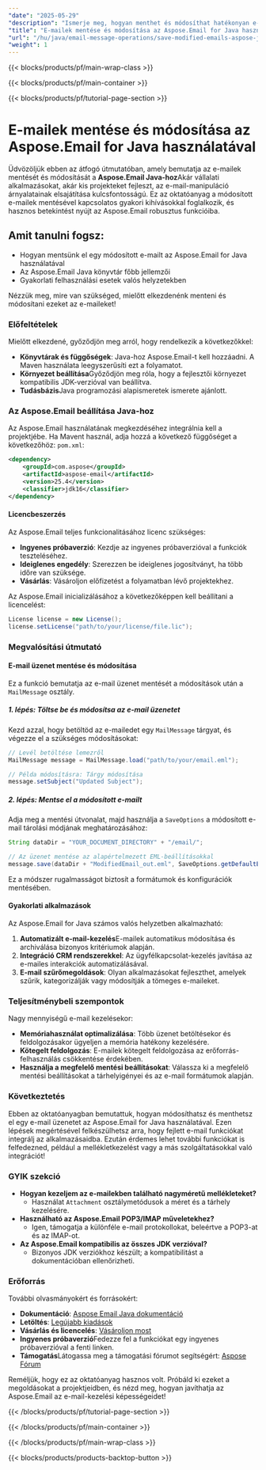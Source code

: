 ```yaml
---
"date": "2025-05-29"
"description": "Ismerje meg, hogyan menthet és módosíthat hatékonyan e-mail üzeneteket az Aspose.Email for Java segítségével, beleértve a főbb funkciókat és a gyakorlati alkalmazásokat."
"title": "E-mailek mentése és módosítása az Aspose.Email for Java használatával"
"url": "/hu/java/email-message-operations/save-modified-emails-aspose-java/"
"weight": 1
---
```


{{< blocks/products/pf/main-wrap-class >}}

{{< blocks/products/pf/main-container >}}

{{< blocks/products/pf/tutorial-page-section >}}
# E-mailek mentése és módosítása az Aspose.Email for Java használatával

Üdvözöljük ebben az átfogó útmutatóban, amely bemutatja az e-mailek mentését és módosítását a **Aspose.Email Java-hoz**Akár vállalati alkalmazásokat, akár kis projekteket fejleszt, az e-mail-manipuláció árnyalatainak elsajátítása kulcsfontosságú. Ez az oktatóanyag a módosított e-mailek mentésével kapcsolatos gyakori kihívásokkal foglalkozik, és hasznos betekintést nyújt az Aspose.Email robusztus funkcióiba.

## Amit tanulni fogsz:
- Hogyan mentsünk el egy módosított e-mailt az Aspose.Email for Java használatával
- Az Aspose.Email Java könyvtár főbb jellemzői
- Gyakorlati felhasználási esetek valós helyzetekben

Nézzük meg, mire van szükséged, mielőtt elkezdenénk menteni és módosítani ezeket az e-maileket!

### Előfeltételek

Mielőtt elkezdené, győződjön meg arról, hogy rendelkezik a következőkkel:

- **Könyvtárak és függőségek**: Java-hoz Aspose.Email-t kell hozzáadni. A Maven használata leegyszerűsíti ezt a folyamatot.
- **Környezet beállítása**Győződjön meg róla, hogy a fejlesztői környezet kompatibilis JDK-verzióval van beállítva.
- **Tudásbázis**Java programozási alapismeretek ismerete ajánlott.

### Az Aspose.Email beállítása Java-hoz

Az Aspose.Email használatának megkezdéséhez integrálnia kell a projektjébe. Ha Mavent használ, adja hozzá a következő függőséget a következőhöz: `pom.xml`:

```xml
<dependency>
    <groupId>com.aspose</groupId>
    <artifactId>aspose-email</artifactId>
    <version>25.4</version>
    <classifier>jdk16</classifier>
</dependency>
```

#### Licencbeszerzés

Az Aspose.Email teljes funkcionalitásához licenc szükséges:

- **Ingyenes próbaverzió**: Kezdje az ingyenes próbaverzióval a funkciók teszteléséhez.
- **Ideiglenes engedély**: Szerezzen be ideiglenes jogosítványt, ha több időre van szüksége.
- **Vásárlás**: Vásároljon előfizetést a folyamatban lévő projektekhez.

Az Aspose.Email inicializálásához a következőképpen kell beállítani a licencelést:

```java
License license = new License();
license.setLicense("path/to/your/license/file.lic");
```

### Megvalósítási útmutató

#### E-mail üzenet mentése és módosítása

Ez a funkció bemutatja az e-mail üzenet mentését a módosítások után a `MailMessage` osztály.

##### 1. lépés: Töltse be és módosítsa az e-mail üzenetet

Kezd azzal, hogy betöltöd az e-mailedet egy `MailMessage` tárgyat, és végezze el a szükséges módosításokat:

```java
// Levél betöltése lemezről
MailMessage message = MailMessage.load("path/to/your/email.eml");

// Példa módosításra: Tárgy módosítása
message.setSubject("Updated Subject");
```

##### 2. lépés: Mentse el a módosított e-mailt

Adja meg a mentési útvonalat, majd használja a `SaveOptions` a módosított e-mail tárolási módjának meghatározásához:

```java
String dataDir = "YOUR_DOCUMENT_DIRECTORY" + "/email/";

// Az üzenet mentése az alapértelmezett EML-beállításokkal
message.save(dataDir + "ModifiedEmail_out.eml", SaveOptions.getDefaultEml());
```

Ez a módszer rugalmasságot biztosít a formátumok és konfigurációk mentésében.

#### Gyakorlati alkalmazások

Az Aspose.Email for Java számos valós helyzetben alkalmazható:

1. **Automatizált e-mail-kezelés**E-mailek automatikus módosítása és archiválása bizonyos kritériumok alapján.
2. **Integráció CRM rendszerekkel**: Az ügyfélkapcsolat-kezelés javítása az e-mailes interakciók automatizálásával.
3. **E-mail szűrőmegoldások**: Olyan alkalmazásokat fejleszthet, amelyek szűrik, kategorizálják vagy módosítják a tömeges e-maileket.

### Teljesítménybeli szempontok

Nagy mennyiségű e-mail kezelésekor:

- **Memóriahasználat optimalizálása**: Több üzenet betöltésekor és feldolgozásakor ügyeljen a memória hatékony kezelésére.
- **Kötegelt feldolgozás**: E-mailek kötegelt feldolgozása az erőforrás-felhasználás csökkentése érdekében.
- **Használja a megfelelő mentési beállításokat**: Válassza ki a megfelelő mentési beállításokat a tárhelyigényei és az e-mail formátumok alapján.

### Következtetés

Ebben az oktatóanyagban bemutattuk, hogyan módosíthatsz és menthetsz el egy e-mail üzenetet az Aspose.Email for Java használatával. Ezen lépések megértésével felkészülhetsz arra, hogy fejlett e-mail funkciókat integrálj az alkalmazásaidba. Ezután érdemes lehet további funkciókat is felfedezned, például a mellékletkezelést vagy a más szolgáltatásokkal való integrációt!

### GYIK szekció

- **Hogyan kezeljem az e-mailekben található nagyméretű mellékleteket?**
  - Használat `Attachment` osztálymetódusok a méret és a tárhely kezelésére.
- **Használható az Aspose.Email POP3/IMAP műveletekhez?**
  - Igen, támogatja a különféle e-mail protokollokat, beleértve a POP3-at és az IMAP-ot.
- **Az Aspose.Email kompatibilis az összes JDK verzióval?**
  - Bizonyos JDK verziókhoz készült; a kompatibilitást a dokumentációban ellenőrizheti.

### Erőforrás

További olvasmányokért és forrásokért:

- **Dokumentáció**: [Aspose Email Java dokumentáció](https://reference.aspose.com/email/java/)
- **Letöltés**: [Legújabb kiadások](https://releases.aspose.com/email/java/)
- **Vásárlás és licencelés**: [Vásároljon most](https://purchase.aspose.com/buy)
- **Ingyenes próbaverzió**Fedezze fel a funkciókat egy ingyenes próbaverzióval a fenti linken.
- **Támogatás**Látogassa meg a támogatási fórumot segítségért: [Aspose Fórum](https://forum.aspose.com/c/email/10)

Reméljük, hogy ez az oktatóanyag hasznos volt. Próbáld ki ezeket a megoldásokat a projektjeidben, és nézd meg, hogyan javíthatja az Aspose.Email az e-mail-kezelési képességeidet!

{{< /blocks/products/pf/tutorial-page-section >}}

{{< /blocks/products/pf/main-container >}}

{{< /blocks/products/pf/main-wrap-class >}}

{{< blocks/products/products-backtop-button >}}